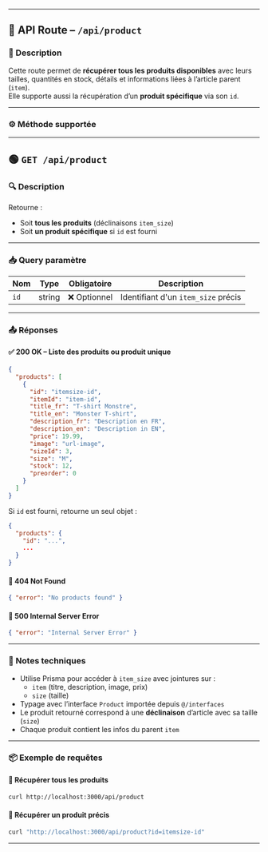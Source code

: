 
---

## 🧾 API Route – `/api/product`

### 📍 Description

Cette route permet de **récupérer tous les produits disponibles** avec leurs tailles, quantités en stock, détails et informations liées à l’article parent (`item`).  
Elle supporte aussi la récupération d’un **produit spécifique** via son `id`.

---

### ⚙️ Méthode supportée

---

## 🟢 `GET /api/product`

### 🔍 Description

Retourne :

- Soit **tous les produits** (déclinaisons `item_size`)
- Soit **un produit spécifique** si `id` est fourni

---

### 📥 Query paramètre

| Nom  | Type   | Obligatoire | Description                            |
|------|--------|-------------|----------------------------------------|
| `id` | string | ❌ Optionnel | Identifiant d'un `item_size` précis    |

---

### 📤 Réponses

#### ✅ 200 OK – Liste des produits ou produit unique

```json
{
  "products": [
    {
      "id": "itemsize-id",
      "itemId": "item-id",
      "title_fr": "T-shirt Monstre",
      "title_en": "Monster T-shirt",
      "description_fr": "Description en FR",
      "description_en": "Description in EN",
      "price": 19.99,
      "image": "url-image",
      "sizeId": 3,
      "size": "M",
      "stock": 12,
      "preorder": 0
    }
  ]
}
```

Si `id` est fourni, retourne un seul objet :

```json
{
  "products": {
    "id": "...",
    ...
  }
}
```

#### 🔴 404 Not Found

```json
{ "error": "No products found" }
```

#### 🔴 500 Internal Server Error

```json
{ "error": "Internal Server Error" }
```

---

### 🧠 Notes techniques

- Utilise Prisma pour accéder à `item_size` avec jointures sur :
  - `item` (titre, description, image, prix)
  - `size` (taille)
- Typage avec l’interface `Product` importée depuis `@/interfaces`
- Le produit retourné correspond à une **déclinaison** d’article avec sa taille (`size`)
- Chaque produit contient les infos du parent `item`

---

### 📦 Exemple de requêtes

#### 📌 Récupérer tous les produits

```bash
curl http://localhost:3000/api/product
```

#### 📌 Récupérer un produit précis

```bash
curl "http://localhost:3000/api/product?id=itemsize-id"
```

---

